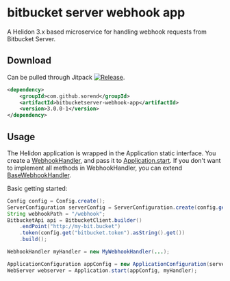 # bitbucket server webhook app

A Helidon 3.x based microservice for handling webhook requests from Bitbucket Server.

## Download

Can be pulled through Jitpack [![Release](https://jitpack.io/v/sorend/bitbucketserver-webhook-app.svg)](https://jitpack.io/#sorend/bitbucketserver-webhook-app).

```xml
<dependency>
    <groupId>com.github.sorend</groupId>
    <artifactId>bitbucketserver-webhook-app</artifactId>
    <version>3.0.0-1</version>
</dependency>
```

## Usage

The Helidon application is wrapped in the Application static interface. You create a [WebhookHandler](./src/main/java/com/github/sorend/bitbucketserver/webhook/WebhookHandler.java),
and pass it to [Application.start](./src/main/java/com/github/sorend/bitbucketserver/webhook/Application.java). If you don't
want to implement all methods in WebhookHandler, you can extend [BaseWebhookHandler](./src/main/java/com/github/sorend/bitbucketserver/webhook/BaseWebhookHandler.java).

Basic getting started:
```java
Config config = Config.create();
ServerConfiguration serverConfig = ServerConfiguration.create(config.get("server"));
String webhookPath = "/webhook";
BitbucketApi api = BitbucketClient.builder()
    .endPoint("http://my-bit.bucket")
    .token(config.get("bitbucket.token").asString().get())
    .build();

WebhookHandler myHandler = new MyWebhookHandler(...);

ApplicationConfiguration appConfig = new ApplicationConfiguration(serverConfig, webhookPath, api);
WebServer webserver = Application.start(appConfig, myHandler);
```
